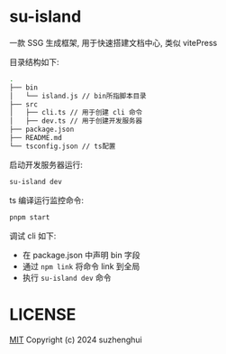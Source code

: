 # su-island

一款 SSG 生成框架, 用于快速搭建文档中心, 类似 vitePress

目录结构如下:

```bash
.
├── bin
│   └── island.js // bin所指脚本目录
├── src
│   ├── cli.ts // 用于创建 cli 命令
│   ├── dev.ts // 用于创建开发服务器
├── package.json
├── README.md
└── tsconfig.json // ts配置
```

启动开发服务器运行:

```bash
su-island dev
```

ts 编译运行监控命令:

```bash
pnpm start
```

调试 cli 如下:

- 在 package.json 中声明 bin 字段
- 通过 `npm link` 将命令 link 到全局
- 执行 `su-island dev` 命令

# LICENSE

[MIT](https://github.com/zhenghui-su/su-island/blob/master/LICENSE)
Copyright (c) 2024 suzhenghui
